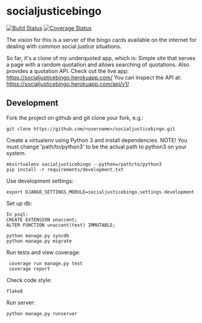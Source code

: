 socialjusticebingo
==================

[![Build Status](https://circleci.com/gh/jessamynsmith/socialjusticebingo.svg?style=shield)](https://circleci.com/gh/jessamynsmith/socialjusticebingo)
[![Coverage Status](https://coveralls.io/repos/jessamynsmith/socialjusticebingo/badge.svg?branch=master)](https://coveralls.io/r/jessamynsmith/socialjusticebingo?branch=master)

The vision for this is a server of the bingo cards available on the internet for dealing with
common social justice situations.

So far, it's a clone of my underquoted app, which is:
Simple site that serves a page with a random quotation and allows searching of quotations.
Also provides a quotation API. Check out the live app:
https://socialjusticebingo.herokuapp.com/
You can inspect the API at:
https://socialjusticebingo.herokuapp.com/api/v1/

Development
-----------

Fork the project on github and git clone your fork, e.g.:

    git clone https://github.com/<username>/socialjusticebingo.git

Create a virtualenv using Python 3 and install dependencies. NOTE! You must change 'path/to/python3'
to be the actual path to python3 on your system.

    mkvirtualenv socialjusticebingo --python=/path/to/python3
    pip install -r requirements/development.txt

Use development settings:

    export DJANGO_SETTINGS_MODULE=socialjusticebingo.settings.development

Set up db:
    
    In psql:
    CREATE EXTENSION unaccent;
    ALTER FUNCTION unaccent(text) IMMUTABLE;

    python manage.py syncdb
    python manage.py migrate

Run tests and view coverage:

     coverage run manage.py test
     coverage report

Check code style:

    flake8

Run server:

    python manage.py runserver
